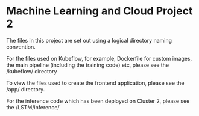 # Machine Learning and Cloud Project 2

The files in this project are set out using a logical directory naming convention.

For the files used on Kubeflow, for example, Dockerfile for custom images, the main pipeline (including the training code) etc, please see the /kubeflow/ directory

To view the files used to create the frontend application, please see the /app/ directory.

For the inference code which has been deployed on Cluster 2, please see the /LSTM/inference/  
